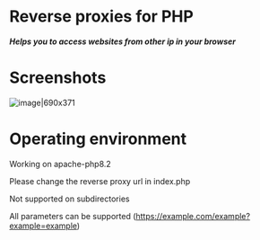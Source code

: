 
# Reverse proxies for PHP

***Helps you to access websites from other ip in your browser***

# Screenshots

![image|690x371](https://linux.do/uploads/default/optimized/3X/7/3/73db97ada67d8f5e3cf12a193ee0aa3ea5defb03_2_690x371.png)

# Operating environment

Working on apache-php8.2

Please change the reverse proxy url in index.php 

Not supported on subdirectories

All parameters can be supported (https://example.com/example?example=example)